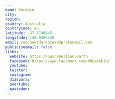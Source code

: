 ```yaml
---
name: Darebin
city:
region:
country: Australia
countrycode: au
latitude: -37.7748645
longitude: 145.0386335
email: reachoutdarebinxr@protonmail.com
publiciseemail: false
links:
  website: https://ausrebellion.earth
  facebook: https://www.facebook.com/XRDarebin/
  youtube:
  twitter:
  instagram:
  diaspora:
  peertube:
  mastodon:
---
```

